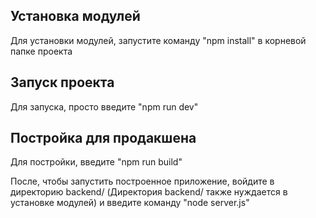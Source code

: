 ## Установка модулей
Для установки модулей, запустите команду "npm install" в корневой папке проекта

## Запуск проекта
Для запуска, просто введите "npm run dev"

## Постройка для продакшена
Для постройки, введите "npm run build"

После, чтобы запустить построенное приложение, войдите в директорию backend/ (Директория backend/ также нуждается в установке модулей) и введите команду "node server.js"

